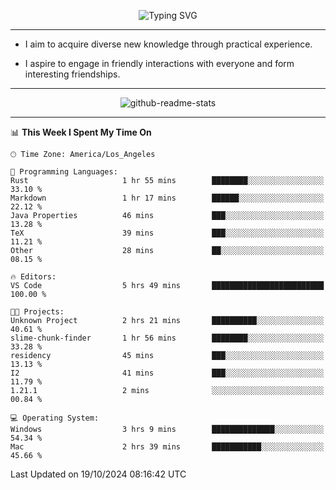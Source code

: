 <p align="center">
  <img src="https://readme-typing-svg.demolab.com?font=Fira+Code&weight=500&size=32&duration=2500&pause=1600&center=true&vCenter=true&random=false&width=1024&height=64&lines=Hi+there+%F0%9F%91%8B;I'm+delighted+you+could+make+it+here+%F0%9F%8E%89;I'm+Harry%2C+a+college+student+still+finding+my+way" alt="Typing SVG" />
</p>


---


- I aim to acquire diverse new knowledge through practical experience.

- I aspire to engage in friendly interactions with everyone and form interesting friendships.


---


<p align="center">
  <img src="https://github-readme-stats.vercel.app/api?username=Harry-Jing&show_icons=true" alt="github-readme-stats"/>
</p>


---

<!--START_SECTION:waka-->
📊 **This Week I Spent My Time On** 

```text
🕑︎ Time Zone: America/Los_Angeles

💬 Programming Languages: 
Rust                     1 hr 55 mins        ████████░░░░░░░░░░░░░░░░░   33.10 % 
Markdown                 1 hr 17 mins        ██████░░░░░░░░░░░░░░░░░░░   22.12 % 
Java Properties          46 mins             ███░░░░░░░░░░░░░░░░░░░░░░   13.28 % 
TeX                      39 mins             ███░░░░░░░░░░░░░░░░░░░░░░   11.21 % 
Other                    28 mins             ██░░░░░░░░░░░░░░░░░░░░░░░   08.15 % 

🔥 Editors: 
VS Code                  5 hrs 49 mins       █████████████████████████   100.00 % 

🐱‍💻 Projects: 
Unknown Project          2 hrs 21 mins       ██████████░░░░░░░░░░░░░░░   40.61 % 
slime-chunk-finder       1 hr 56 mins        ████████░░░░░░░░░░░░░░░░░   33.28 % 
residency                45 mins             ███░░░░░░░░░░░░░░░░░░░░░░   13.13 % 
I2                       41 mins             ███░░░░░░░░░░░░░░░░░░░░░░   11.79 % 
1.21.1                   2 mins              ░░░░░░░░░░░░░░░░░░░░░░░░░   00.84 % 

💻 Operating System: 
Windows                  3 hrs 9 mins        ██████████████░░░░░░░░░░░   54.34 % 
Mac                      2 hrs 39 mins       ███████████░░░░░░░░░░░░░░   45.66 % 
```


 Last Updated on 19/10/2024 08:16:42 UTC
<!--END_SECTION:waka-->
